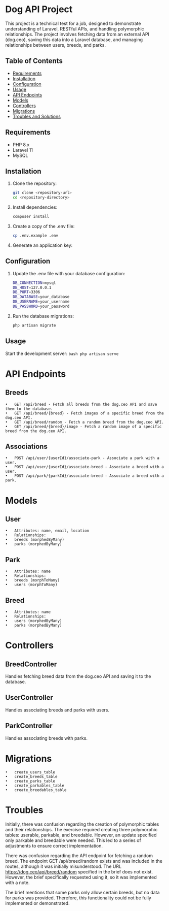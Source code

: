 # Dog API Project

This project is a technical test for a job, designed to demonstrate understanding of Laravel, RESTful APIs, and handling polymorphic relationships. The project involves fetching data from an external API (dog.ceo), saving this data into a Laravel database, and managing relationships between users, breeds, and parks.

## Table of Contents

-   [Requirements](#requirements)
-   [Installation](#installation)
-   [Configuration](#configuration)
-   [Usage](#usage)
-   [API Endpoints](#api-endpoints)
-   [Models](#models)
-   [Controllers](#controllers)
-   [Migrations](#migrations)
-   [Troubles and Solutions](#troubles-and-solutions)

## Requirements

-   PHP 8.x
-   Laravel 11
-   MySQL

## Installation

1. Clone the repository:

    ```bash
    git clone <repository-url>
    cd <repository-directory>

    ```

2. Install dependencies:

    ```bash
    composer install
    ```

3. Create a copy of the .env file:

    ```bash
    cp .env.example .env
    ```

4. Generate an application key:

## Configuration

1. Update the .env file with your database configuration:

    ```bash
    DB_CONNECTION=mysql
    DB_HOST=127.0.0.1
    DB_PORT=3306
    DB_DATABASE=your_database
    DB_USERNAME=your_username
    DB_PASSWORD=your_password
    ```

2. Run the database migrations:
    ```bash
    php artisan migrate
    ```

## Usage

Start the development server:
`bash
    php artisan serve
    `

# API Endpoints

## Breeds

    •	GET /api/breed - Fetch all breeds from the dog.ceo API and save them to the database.
    •	GET /api/breed/{breed} - Fetch images of a specific breed from the dog.ceo API.
    •	GET /api/breed/random - Fetch a random breed from the dog.ceo API.
    •	GET /api/breed/{breed}/image - Fetch a random image of a specific breed from the dog.ceo API.

## Associations

    •	POST /api/user/{userId}/associate-park - Associate a park with a user.
    •	POST /api/user/{userId}/associate-breed - Associate a breed with a user.
    •	POST /api/park/{parkId}/associate-breed - Associate a breed with a park.

# Models

## User

    •	Attributes: name, email, location
    •	Relationships:
    •	breeds (morphedByMany)
    •	parks (morphedByMany)

## Park

    •	Attributes: name
    •	Relationships:
    •	breeds (morphToMany)
    •	users (morphToMany)

## Breed

    •	Attributes: name
    •	Relationships:
    •	users (morphedByMany)
    •	parks (morphedByMany)

# Controllers

## BreedController

Handles fetching breed data from the dog.ceo API and saving it to the database.

## UserController

Handles associating breeds and parks with users.

## ParkController

Handles associating breeds with parks.

# Migrations

    •	create_users_table
    •	create_breeds_table
    •	create_parks_table
    •	create_parkables_table
    •	create_breedables_table

# Troubles

Initially, there was confusion regarding the creation of polymorphic tables and their relationships. The exercise required creating three polymorphic tables: userable, parkable, and breedable. However, an update specified only parkable and breedable were needed. This led to a series of adjustments to ensure correct implementation.

There was confusion regarding the API endpoint for fetching a random breed. The endpoint GET /api/breed/random exists and was included in the routes, although it was initially misunderstood. The URL https://dog.ceo/api/breed/random specified in the brief does not exist. However, the brief specifically requested using it, so it was implemented with a note.

The brief mentions that some parks only allow certain breeds, but no data for parks was provided. Therefore, this functionality could not be fully implemented or demonstrated.

